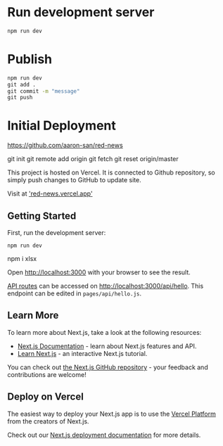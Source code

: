 # Run development server

```bat
npm run dev
```

# Publish

```bat
npm run dev
git add .
git commit -m "message"
git push
```

# Initial Deployment

https://github.com/aaron-san/red-news

git init
git remote add origin <url>
git fetch
git reset origin/master

This project is hosted on Vercel. It is connected to Github repository, so simply push changes to GitHub to update site.

Visit at ['red-news.vercel.app'](https://red-news.vercel.app)

## Getting Started

First, run the development server:

```batch
npm run dev
```

npm i xlsx

Open [http://localhost:3000](http://localhost:3000) with your browser to see the result.

[API routes](https://nextjs.org/docs/api-routes/introduction) can be accessed on [http://localhost:3000/api/hello](http://localhost:3000/api/hello). This endpoint can be edited in `pages/api/hello.js`.

## Learn More

To learn more about Next.js, take a look at the following resources:

- [Next.js Documentation](https://nextjs.org/docs) - learn about Next.js features and API.
- [Learn Next.js](https://nextjs.org/learn) - an interactive Next.js tutorial.

You can check out [the Next.js GitHub repository](https://github.com/vercel/next.js/) - your feedback and contributions are welcome!

## Deploy on Vercel

The easiest way to deploy your Next.js app is to use the [Vercel Platform](https://vercel.com/new?utm_medium=default-template&filter=next.js&utm_source=create-next-app&utm_campaign=create-next-app-readme) from the creators of Next.js.

Check out our [Next.js deployment documentation](https://nextjs.org/docs/deployment) for more details.
